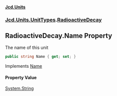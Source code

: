 #### [Jcd.Units](index.md 'index')
### [Jcd.Units.UnitTypes](Jcd.Units.UnitTypes.md 'Jcd.Units.UnitTypes').[RadioactiveDecay](Jcd.Units.UnitTypes.RadioactiveDecay.md 'Jcd.Units.UnitTypes.RadioactiveDecay')

## RadioactiveDecay.Name Property

The name of this unit

```csharp
public string Name { get; set; }
```

Implements [Name](Jcd.Units.IUnitOfMeasure_TUnits_.Name.md 'Jcd.Units.IUnitOfMeasure<TUnits>.Name')

#### Property Value
[System.String](https://docs.microsoft.com/en-us/dotnet/api/System.String 'System.String')